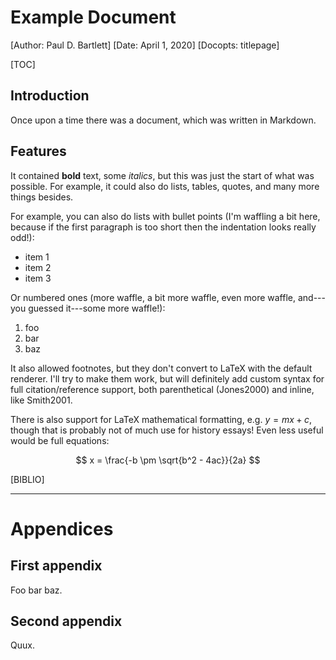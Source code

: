 # Example Document
[Author: Paul D. Bartlett]
[Date: April 1, 2020]
[Docopts: titlepage]

[TOC]

## Introduction

Once upon a time there was a document, which was written in Markdown.

## Features

It contained **bold** text,  some *italics*, but this was just the start of what
was possible. For example, it could also do lists, tables, quotes, and many more
things besides.

For example, you can also do lists with bullet points (I'm waffling a bit here,
because if the first paragraph is too short then the indentation looks really
odd!):

* item 1
* item 2
* item 3

Or numbered ones (more waffle, a bit more waffle, even more waffle, and---you
guessed it---some more waffle!):

1. foo
1. bar
1. baz

It also allowed footnotes, but they don't convert to LaTeX with the default
renderer. I'll try to make them work, but will definitely add custom syntax for
full citation/reference support, both parenthetical (Jones2000) and inline, like
Smith2001.

There is also support for LaTeX mathematical formatting, e.g. $y=mx+c$, though
that is probably not of much use for history essays! Even less useful would be
full equations:

$$ x = \frac{-b \pm \sqrt{b^2 - 4ac}}{2a} $$

[BIBLIO]

---

# Appendices

## First appendix

Foo bar baz.

## Second appendix

Quux.
